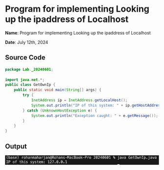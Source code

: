 # Program for implementing Looking up the ipaddress of Localhost

**Name**: Program for implementing Looking up the ipaddress of Localhost

**Date**: July 12th, 2024

## Source Code

```java
package Lab._20240601;

import java.net.*;
public class GetOwnIp {
    public static void main(String[] args) {
        try {
            InetAddress ip = InetAddress.getLocalHost();
            System.out.println("IP of this system: " + ip.getHostAddress());
        } catch (UnknownHostException e) {
            System.out.println("Exception caught: " + e.getMessage());
        }
    }
}

```

## Output

![Program to Display a JFrame](./output.png)
